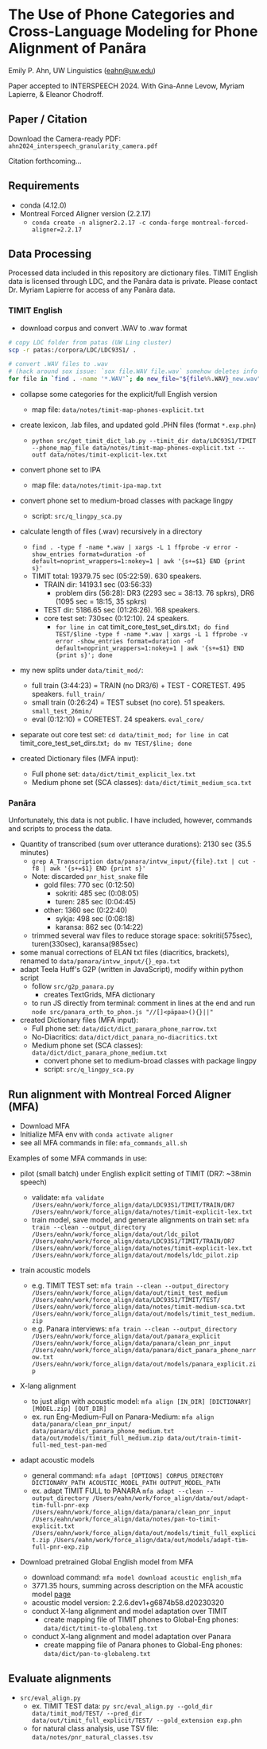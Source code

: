 # The Use of Phone Categories and Cross-Language Modeling for Phone Alignment of Panãra

Emily P. Ahn, UW Linguistics (eahn@uw.edu)

Paper accepted to INTERSPEECH 2024.
With Gina-Anne Levow, Myriam Lapierre, & Eleanor Chodroff.

## Paper / Citation 
Download the Camera-ready PDF: `ahn2024_interspeech_granularity_camera.pdf`

Citation forthcoming...

## Requirements
* conda (4.12.0)
* Montreal Forced Aligner version (2.2.17)
	* `conda create -n aligner2.2.17 -c conda-forge montreal-forced-aligner=2.2.17`

## Data Processing

Processed data included in this repository are dictionary files.
TIMIT English data is licensed through LDC, and the Panãra data is private.
Please contact Dr. Myriam Lapierre for access of any Panãra data.

### TIMIT English
* download corpus and convert .WAV to .wav format
```sh
# copy LDC folder from patas (UW Ling cluster)
scp -r patas:/corpora/LDC/LDC93S1/ .

# convert .WAV files to .wav
# (hack around sox issue: `sox file.WAV file.wav` somehow deletes info and leaves file.WAV)
for file in `find . -name '*.WAV'`; do new_file="${file%%.WAV}_new.wav"; sox $file $new_file; rm $file; mv $new_file ${file%%.WAV}.wav; done
```

* collapse some categories for the explicit/full English version
	* map file: `data/notes/timit-map-phones-explicit.txt`

* create lexicon, .lab files, and updated gold .PHN files (format `*.exp.phn`)
	* `python src/get_timit_dict_lab.py --timit_dir data/LDC93S1/TIMIT --phone_map_file data/notes/timit-map-phones-explicit.txt --outf data/notes/timit-explicit-lex.txt`

* convert phone set to IPA
	* map file: `data/notes/timit-ipa-map.txt`

* convert phone set to medium-broad classes with package lingpy
	* script: `src/q_lingpy_sca.py`

* calculate length of files (.wav) recursively in a directory
	* `find . -type f -name *.wav | xargs -L 1 ffprobe -v error -show_entries format=duration -of default=noprint_wrappers=1:nokey=1 | awk '{s+=$1} END {print s}'`
	* TIMIT total: 19379.75 sec (05:22:59). 630 speakers.
		* TRAIN dir: 14193.1 sec (03:56:33)
			* problem dirs (56:28): DR3 (2293 sec = 38:13. 76 spkrs), DR6 (1095 sec = 18:15, 35 spkrs)
		* TEST dir: 5186.65 sec (01:26:26). 168 speakers.
		* core test set: 730sec (0:12:10). 24 speakers.
			* `for line in `cat timit_core_test_set_dirs.txt`; do find TEST/$line -type f -name *.wav | xargs -L 1 ffprobe -v error -show_entries format=duration -of default=noprint_wrappers=1:nokey=1 | awk '{s+=$1} END {print s}'; done`

* my new splits under `data/timit_mod/`:
	* full train (3:44:23) = TRAIN (no DR3/6) + TEST - CORETEST. 495 speakers. `full_train/`
	* small train (0:26:24) = TEST subset (no core). 51 speakers. `small_test_26min/`
	* eval (0:12:10) = CORETEST. 24 speakers. `eval_core/`

* separate out core test set: `cd data/timit_mod; for line in `cat timit_core_test_set_dirs.txt`; do mv TEST/$line; done`

* created Dictionary files (MFA input):
	* Full phone set: `data/dict/timit_explicit_lex.txt`
	* Medium phone set (SCA classes): `data/dict/timit_medium_sca.txt`

### Panãra
Unfortunately, this data is not public. I have included, however, commands and scripts to process the data.

* Quantity of transcribed (sum over utterance durations): 2130 sec (35.5 minutes)
	* `grep A_Transcription data/panara/intvw_input/{file}.txt | cut -f8 | awk '{s+=$1} END {print s}'`
	* Note: discarded `pnr_hist_snake` file
		* gold files: 770 sec (0:12:50)
			* sokriti: 485 sec (0:08:05)
			* turen: 285 sec (0:04:45)
		* other: 1360 sec (0:22:40)
			* sykja: 498 sec (0:08:18)
			* karansa: 862 sec (0:14:22)
	* trimmed several wav files to reduce storage space: sokriti(575sec), turen(330sec), karansa(985sec)
* some manual corrections of ELAN txt files (diacritics, brackets), renamed to `data/panara/intvw_input/{}_epa.txt`
* adapt Teela Huff's G2P (written in JavaScript), modify within python script
	* follow `src/g2p_panara.py`
		* creates TextGrids, MFA dictionary
	* to run JS directly from terminal: comment in lines at the end and run `node src/panara_orth_to_phon.js "//[]<päpaa>(){}||"`
* created Dictionary files (MFA input):
	* Full phone set: `data/dict/dict_panara_phone_narrow.txt`
	* No-Diacritics: `data/dict/dict_panara_no-diacritics.txt`
	* Medium phone set (SCA classes): `data/dict/dict_panara_phone_medium.txt`
		* convert phone set to medium-broad classes with package lingpy
		* script: `src/q_lingpy_sca.py`


## Run alignment with Montreal Forced Aligner (MFA)
* Download MFA
* Initialize MFA env with `conda activate aligner`
* see all MFA commands in file: `mfa_commands_all.sh`

Examples of some MFA commands in use:
* pilot (small batch) under English explicit setting of TIMIT (DR7: ~38min speech)
	* validate: `mfa validate /Users/eahn/work/force_align/data/LDC93S1/TIMIT/TRAIN/DR7 /Users/eahn/work/force_align/data/notes/timit-explicit-lex.txt`
	* train model, save model, and generate alignments on train set: `mfa train --clean --output_directory /Users/eahn/work/force_align/data/out/ldc_pilot /Users/eahn/work/force_align/data/LDC93S1/TIMIT/TRAIN/DR7 /Users/eahn/work/force_align/data/notes/timit-explicit-lex.txt /Users/eahn/work/force_align/data/out/models/ldc_pilot.zip`
* train acoustic models
	* e.g. TIMIT TEST set: `mfa train --clean --output_directory /Users/eahn/work/force_align/data/out/timit_test_medium /Users/eahn/work/force_align/data/LDC93S1/TIMIT/TEST/ /Users/eahn/work/force_align/data/notes/timit-medium-sca.txt /Users/eahn/work/force_align/data/out/models/timit_test_medium.zip`
	* e.g. Panara interviews: `mfa train --clean --output_directory /Users/eahn/work/force_align/data/out/panara_explicit /Users/eahn/work/force_align/data/panara/clean_pnr_input /Users/eahn/work/force_align/data/panara/dict_panara_phone_narrow.txt /Users/eahn/work/force_align/data/out/models/panara_explicit.zip`
* X-lang alignment
	* to just align with acoustic model: `mfa align [IN_DIR] [DICTIONARY] [MODEL.zip] [OUT_DIR]`
	* ex. run Eng-Medium-Full on Panara-Medium: `mfa align data/panara/clean_pnr_input/ data/panara/dict_panara_phone_medium.txt data/out/models/timit_full_medium.zip data/out/train-timit-full-med_test-pan-med`

* adapt acoustic models
	* general command: `mfa adapt [OPTIONS] CORPUS_DIRECTORY DICTIONARY_PATH ACOUSTIC_MODEL_PATH OUTPUT_MODEL_PATH`
	* ex. adapt TIMIT FULL to PANARA `mfa adapt --clean --output_directory /Users/eahn/work/force_align/data/out/adapt-tim-full-pnr-exp /Users/eahn/work/force_align/data/panara/clean_pnr_input /Users/eahn/work/force_align/data/notes/pan-to-timit-explicit.txt /Users/eahn/work/force_align/data/out/models/timit_full_explicit.zip /Users/eahn/work/force_align/data/out/models/adapt-tim-full-pnr-exp.zip`

* Download pretrained Global English model from MFA
	* download command: `mfa model download acoustic english_mfa`
	* 3771.35 hours, summing across description on the MFA acoustic model [page](https://mfa-models.readthedocs.io/en/latest/acoustic/English/English%20MFA%20acoustic%20model%20v2_2_1.html)
	* acoustic model version: 2.2.6.dev1+g6874b58.d20230320
	* conduct X-lang alignment and model adaptation over TIMIT
		* create mapping file of TIMIT phones to Global-Eng phones: `data/dict/timit-to-globaleng.txt`
	* conduct X-lang alignment and model adaptation over Panara
		* create mapping file of Panara phones to Global-Eng phones: `data/dict/pan-to-globaleng.txt`

## Evaluate alignments
* `src/eval_align.py`
	* ex. TIMIT TEST data: `py src/eval_align.py --gold_dir data/timit_mod/TEST/ --pred_dir data/out/timit_full_explicit/TEST/ --gold_extension exp.phn`
	* for natural class analysis, use TSV file: `data/notes/pnr_natural_classes.tsv`
